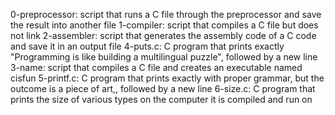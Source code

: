 0-preprocessor: script that runs a C file through the preprocessor and save the result into another file
1-compiler: script that compiles a C file but does not link
2-assembler: script that generates the assembly code of a C code and save it in an output file
4-puts.c: C program that prints exactly "Programming is like building a multilingual puzzle", followed by a new line
3-name: script that compiles a C file and creates an executable named cisfun
5-printf.c: C program that prints exactly with proper grammar, but the outcome is a piece of art,, followed by a new line
6-size.c: C program that prints the size of various types on the computer it is compiled and run on 
